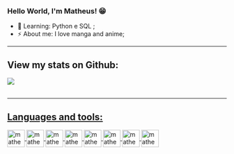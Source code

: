 ###  Hello World, I'm Matheus! 😁

- 🌱 Learning: Python e SQL ;
- ⚡ About me: I love manga and anime;

<!--
**matheusmoura13/matheusmoura13** is a ✨ _special_ ✨ repository because its `README.md` (this file) appears on your GitHub profile.

Here are some ideas to get you started:

- 🔭 I’m currently working on ...
- 👯 I’m looking to collaborate on ...
- 🤔 I’m looking for help with ...
- 💬 Ask me about ...
- 📫 How to reach me: ...
- 😄 Pronouns: ...
-->
---
## View my stats on Github:
<div>
  <a href="https://github.com/matheusmoura13/matheusmoura13">
    <img align="center" src="https://github-readme-stats.vercel.app/api?username=matheusmoura13&show_icons=true&theme=highcontrast&include_all_commits=true&count_private=true"/>
   <!-- <img align="center" src="https://github-readme-stats.vercel.app/api/top-langs/?username=matheusmoura13&layout=compact&langs_count=7&theme=highcontrast"/>-->
    </div>
  <br>

 ---  
 ## Languages and tools:
 

  <div style: "display: inline_block">
    <img align="center" alt="matheus-HTML" height="40" width="40" src="https://cdn.jsdelivr.net/gh/devicons/devicon/icons/html5/html5-original-wordmark.svg">
    <img align="center" alt="matheus-CSS" height="40" width="40" src="https://cdn.jsdelivr.net/gh/devicons/devicon/icons/css3/css3-original-wordmark.svg">
    <img align="center" alt="matheus-javascript" height="40" width="40" src="https://cdn.jsdelivr.net/gh/devicons/devicon/icons/javascript/javascript-original.svg">
    <img align="center" alt="matheus-java" height="40" width="40" src="https://cdn.jsdelivr.net/gh/devicons/devicon/icons/java/java-original-wordmark.svg">
     <img align="center" alt="matheus-MySQL" height="40" width="40" src="https://cdn.jsdelivr.net/gh/devicons/devicon/icons/mysql/mysql-original-wordmark.svg"> 
    <img align="center" alt="matheus-Git" height="40" width="40" src="https://cdn.jsdelivr.net/gh/devicons/devicon/icons/git/git-original.svg">
    <img align="center" alt="matheus-Github" height="40" width="40" src="https://cdn.jsdelivr.net/gh/devicons/devicon/icons/github/github-original.svg">
    <img align="center" alt="matheus-VsCode" height="40" width="40" src="https://cdn.jsdelivr.net/gh/devicons/devicon/icons/vscode/vscode-original.svg">
  </div>
  
